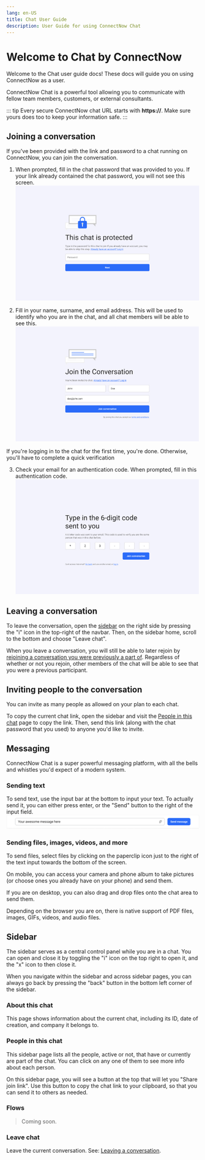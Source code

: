 ```yaml
---
lang: en-US
title: Chat User Guide
description: User Guide for using ConnectNow Chat
---
```

# Welcome to Chat by ConnectNow
Welcome to the Chat user guide docs! These docs will guide you on using ConnectNow as a user.

ConnectNow Chat is a powerful tool allowing you to communicate with fellow team members, customers, or external consultants.

::: tip
Every secure ConnectNow chat URL starts with **https://**. Make sure yours does too to keep your information safe.
:::

## Joining a conversation

If you've been provided with the link and password to a chat running on ConnectNow, you can join the conversation.

1. When prompted, fill in the chat password that was provided to you. If your link already contained the chat password, you will not see this screen. ![Pasword screen](./join_convo_password.jpg)

2. Fill in your name, surname, and email address. This will be used to identify who you are in the chat, and all chat members will be able to see this. ![Pasword screen](./join_convo_who.jpg)

If you're logging in to the chat for the first time, you're done. Otherwise, you'll have to complete a quick verification

3. Check your email for an authentication code. When prompted, fill in this authentication code. ![Pasword screen](./join_convo_confirm.jpg)

## Leaving a conversation

To leave the conversation, open the [sidebar](#sidebar) on the right side by pressing the "i" icon in the top-right of the navbar. Then, on the sidebar home, scroll to the bottom and choose "Leave chat".

When you leave a conversation, you will still be able to later rejoin by [rejoining a conversation you were previously a part of](#rejoining-a-conversation-you-were-previously-a-part-of). Regardless of whether or not you rejoin, other members of the chat will be able to see that you were a previous participant.

## Inviting people to the conversation

You can invite as many people as allowed on your plan to each chat.

To copy the current chat link, open the sidebar and visit the [People in this chat](#people-in-this-chat) page to copy the link. Then, send this link (along with the chat password that you used) to anyone you'd like to invite.

## Messaging

ConnectNow Chat is a super powerful messaging platform, with all the bells and whistles you'd expect of a modern system.

### Sending text

To send text, use the input bar at the bottom to input your text. To actually send it, you can either press enter, or the "Send" button to the right of the input field. ![Pasword screen](./input_bar.jpg)

### Sending files, images, videos, and more

To send files, select files by clicking on the paperclip icon just to the right of the text input towards the bottom of the screen.

On mobile, you can access your camera and phone album to take pictures (or choose ones you already have on your phone) and send them.

If you are on desktop, you can also drag and drop files onto the chat area to send them.

Depending on the browser you are on, there is native support of PDF files, images, GIFs, videos, and audio files.

## Sidebar

The sidebar serves as a central control panel while you are in a chat. You can open and close it by toggling the "i" icon on the top right to open it, and the "x" icon to then close it.

When you navigate within the sidebar and across sidebar pages, you can always go back by pressing the "back" button in the bottom left corner of the sidebar.

### About this chat

This page shows information about the current chat, including its ID, date of creation, and company it belongs to.

### People in this chat

This sidebar page lists all the people, active or not, that have or currently are part of the chat. You can click on any one of them to see more info about each person.

On this sidebar page, you will see a button at the top that will let you "Share join link". Use this button to copy the chat link to your clipboard, so that you can send it to others as needed.

### Flows

> Coming soon.

### Leave chat

Leave the current conversation. See: [Leaving a conversation](#leaving-a-conversation).